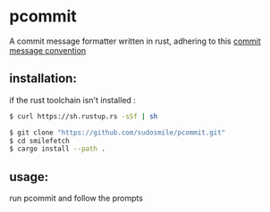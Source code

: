 # pcommit
A commit message formatter written in rust,
adhering to this [commit message convention](https://gist.github.com/qoomon/5dfcdf8eec66a051ecd85625518cfd13)

## installation:
if the rust toolchain isn't installed :
```sh
$ curl https://sh.rustup.rs -sSf | sh
```

```sh
$ git clone "https://github.com/sudosmile/pcommit.git"
$ cd smilefetch
$ cargo install --path .
```

## usage:
run pcommit and follow the prompts
